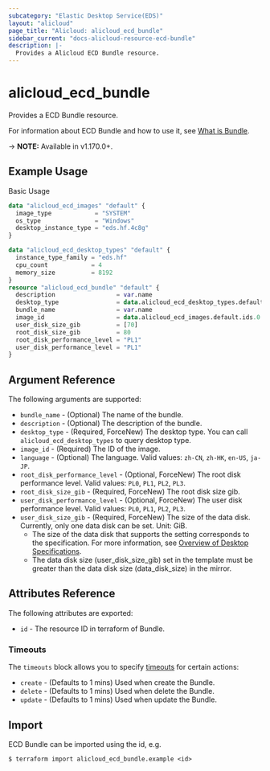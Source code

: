 ```yaml
---
subcategory: "Elastic Desktop Service(EDS)"
layout: "alicloud"
page_title: "Alicloud: alicloud_ecd_bundle"
sidebar_current: "docs-alicloud-resource-ecd-bundle"
description: |-
  Provides a Alicloud ECD Bundle resource.
---
```


# alicloud\_ecd\_bundle

Provides a ECD Bundle resource.

For information about ECD Bundle and how to use it, see [What is Bundle](https://help.aliyun.com/document_detail/188883.html).

-> **NOTE:** Available in v1.170.0+.

## Example Usage

Basic Usage

```terraform
data "alicloud_ecd_images" "default" {
  image_type            = "SYSTEM"
  os_type               = "Windows"
  desktop_instance_type = "eds.hf.4c8g"
}

data "alicloud_ecd_desktop_types" "default" {
  instance_type_family = "eds.hf"
  cpu_count            = 4
  memory_size          = 8192
}
resource "alicloud_ecd_bundle" "default" {
  description                 = var.name
  desktop_type                = data.alicloud_ecd_desktop_types.default.ids.0
  bundle_name                 = var.name
  image_id                    = data.alicloud_ecd_images.default.ids.0
  user_disk_size_gib          = [70]
  root_disk_size_gib          = 80
  root_disk_performance_level = "PL1"
  user_disk_performance_level = "PL1"
}
```

## Argument Reference

The following arguments are supported:

* `bundle_name` - (Optional) The name of the bundle.
* `description` - (Optional)  The description of the bundle.
* `desktop_type` - (Required, ForceNew) The desktop type. You can call `alicloud_ecd_desktop_types` to query desktop type.
* `image_id` - (Required) The ID of the image.
* `language` - (Optional) The language. Valid values: `zh-CN`, `zh-HK`, `en-US`, `ja-JP`.
* `root_disk_performance_level` - (Optional, ForceNew) The root disk performance level. Valid values: `PL0`, `PL1`, `PL2`, `PL3`.
* `root_disk_size_gib` - (Required, ForceNew) The root disk size gib.
* `user_disk_performance_level` - (Optional, ForceNew) The user disk performance level. Valid values: `PL0`, `PL1`, `PL2`, `PL3`.
* `user_disk_size_gib` - (Required, ForceNew) The size of the data disk. Currently, only one data disk can be set. Unit: GiB. 
  - The size of the data disk that supports the setting corresponds to the specification. For more information, see [Overview of Desktop Specifications](https://help.aliyun.com/document_detail/188609.htm?spm=a2c4g.11186623.0.0.6406297bE0U5DG).
  - The data disk size (user_disk_size_gib) set in the template must be greater than the data disk size (data_disk_size) in the mirror.

## Attributes Reference

The following attributes are exported:

* `id` - The resource ID in terraform of Bundle.

### Timeouts

The `timeouts` block allows you to specify [timeouts](https://www.terraform.io/docs/configuration-0-11/resources.html#timeouts) for certain actions:

* `create` - (Defaults to 1 mins) Used when create the Bundle.
* `delete` - (Defaults to 1 mins) Used when delete the Bundle.
* `update` - (Defaults to 1 mins) Used when update the Bundle.

## Import

ECD Bundle can be imported using the id, e.g.

```
$ terraform import alicloud_ecd_bundle.example <id>
```